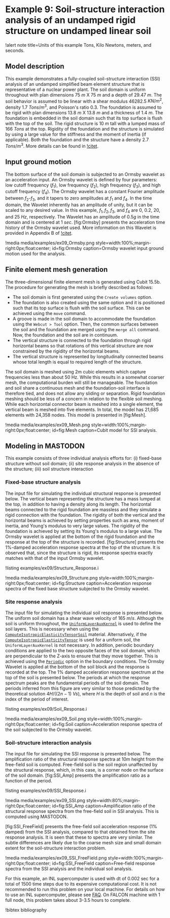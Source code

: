 # Example 9: Soil-structure interaction analysis of an undamped rigid structure on undamped linear soil

!alert note title=Units of this example
Tons, Kilo Newtons, meters, and seconds.

## Model description

This example demonstrates a fully-coupled soil-structure interaction (SSI) analysis of an undamped simplified beam element structure that is representative of a nuclear power plant. The soil domain is uniform throughout with plan dimensions 75 $m$ X 75 $m$ and a depth of 29.47 $m$. The soil behavior is assumed to be linear with a shear modulus 46282.5 $KN/m^2$, density 1.7 $Tons/m^3$, and Poisson's ratio 0.3. The foundation is assumed to be rigid with plan dimensions 13.8 $m$ X 13.8 $m$ and a thickness of 1.4 $m$. The foundation is embedded in the soil domain such that its top surface is flush with the top of the soil. The rigid structure is 10 $m$ tall with a lumped mass of 166 $Tons$ at the top. Rigidity of the foundation and the structure is simulated by using a large value for the stiffness and the moment of inertia (if applicable). Both the foundation and the structure have a density 2.7 $Tons/m^3$. More details can be found in [!citet](Bolisetti2018).

## Input ground motion

The bottom surface of the soil domain is subjected to an Ormsby wavelet as an acceleration input. An Ormsby wavelet is defined by four parameters: low cutoff frequency $(f_1)$, low frequency $(f_2)$, high frequency $(f_3)$, and high cutoff frequency $(f_4)$. The Ormsby wavelet has a constant Fourier amplitude between $f_2$-$f_3$, and it tapers to zero amplitudes at $f_1$ and $f_4$. In the time domain, the Wavelet inherently has an amplitude of unity, but it can be scaled to any desired value. In this example, $f_1, f_2, f_3,$ and $f_4$ are 0, 0.2, 20, and 25 $Hz$, respectively. The Wavelet has an amplitude of 0.5$g$ in the time domain and is centered at 1 $sec$. [fig:Ormsby] presents the acceleration time history of the Ormsby wavelet used. More information on this Wavelet is provided in Appendix B of [!citet](BolisettiThesis).

!media media/examples/ex09_Ormsby.png
       style=width:100%;margin-right:0px;float:center;
       id=fig:Ormsby
       caption=Ormsby wavelet input ground motion used for the analysis.

## Finite element mesh generation

The three-dimensional finite element mesh is generated using Cubit 15.5b. The procedure for generating the mesh is briefly described as follows:

- The soil domain is first generated using the `Create volumes` option.
- The foundation is also created using the same option and it is positioned such that its top surface is flush with the soil surface. This can be achieved using the `move` command.
- A groove is made in the soil domain to accommodate the foundation using the `Webcut > Tool` option. Then, the common surfaces between the soil and the foundation are merged using the `merge all` command. Now, the foundation and the soil are in continuum.
- The vertical structure is connected to the foundation through rigid horizontal beams so that rotations of this vertical structure are now constrained by the rigidity of the horizontal beams.
- The vertical structure is represented by longitudinally connected beams whose total length is equal to required length of the structure.

The soil domain is meshed using 2m cubic elements which capture frequencies less than about 50 Hz. While this results in a somewhat coarser mesh, the computational burden will still be manageable. The foundation and soil share a continuous mesh and the foundation-soil interface is therefore tied, and does not allow any sliding or separation. Rigid foundation meshing should be less of a concern in relation to the flexible soil meshing. While each horizontal connector beam is meshed into a single element, the vertical beam is meshed into five elements. In total, the model has 21,685 elements with 24,358 nodes. This model is presented in [fig:Mesh].

!media media/examples/ex09_Mesh.png
       style=width:100%;margin-right:0px;float:center;
       id=fig:Mesh
       caption=Cubit model for SSI analysis.

## Modeling in MASTODON

This example consists of three individual analysis efforts for: (i) fixed-base structure without soil domain; (ii) site response analysis in the absence of the structure; (iii) soil structure interaction

### Fixed-base structure analysis

The input file for simulating the individual structural response is presented below. The vertical beam representing the structure has a mass lumped at the top, in addition to having a density along its length. The horizontal beams connected to the rigid foundation are massless and they simulate a rigid connection with the foundation. The rigidity of both the vertical and the horizontal beams is achieved by setting properties such as area, moment of inertia, and Young's modulus to very large values. The rigidity of the foundation is achieved by setting its Young's modulus to a large value. The Ormsby wavelet is applied at the bottom of the rigid foundation and the response at the top of the structure is recorded. [fig:Structure] presents the 1%-damped acceleration response spectra at the top of the structure. It is observed that, since the structure is rigid, its response spectra exactly matches with that of the input Ormsby wavelet.

!listing examples/ex09/Structure_Response.i

!media media/examples/ex09_Structure.png
       style=width:100%;margin-right:0px;float:center;
       id=fig:Structure
       caption=Acceleration response spectra of the fixed base structure subjected to the Ormsby wavelet.

### Site response analysis

The input file for simulating the individual soil response is presented below. The uniform soil domain has a shear wave velocity of $165$ $m/s$. Although the soil is uniform throughout, the [`UniformLayerAuxKernel`](source/auxkernels/UniformLayerAuxKernel.md) is used to define the soil layers. This is necessary when using the [`ComputeIsotropicElasticityTensorSoil`](source/materials/ComputeIsotropicElasticityTensorSoil.md) material. Alternatively, if the [`ComputeIsotropicElasticityTensor`](source/materials/ComputeIsotropicElasticityTensor.md) is used for a uniform soil, the `UniformLayerAuxKernel` is not necessary. In addition, periodic boundary conditions are applied to the two opposite faces of the soil domain, which are perpendicular to the Z-axis to ensure that they move together. This is achieved using the [`Periodic`](source/actions/AddPeriodicBCAction.md) option in the boundary conditions. The Ormsby Wavelet is applied at the bottom of the soil block and the response is recorded at the top. The 1% damped acceleration response spectrum at the top of the soil is presented below. The periods at which the response spectrum peaks are the fundamental periods of the soil domain. The periods inferred from this figure are very similar to those predicted by the theoretical solution $4H/((2n-1)~Vs)$, where $H$ is the depth of soil and $n$ is the index of the period of interest.

!listing examples/ex09/Soil_Response.i

!media media/examples/ex09_Soil.png
       style=width:100%;margin-right:0px;float:center;
       id=fig:Soil
       caption=Acceleration response spectra of the soil subjected to the Ormsby wavelet.

### Soil-structure interaction analysis

The input file for simulating the SSI response is presented below. The amplification ratio of the structural response spectra at 10m height from the free-field soil is computed. Free-field soil is the soil region unaffected by the structural response, which, in this case, is a corner node on the surface of the soil domain. [fig:SSI_Amp] presents the amplification ratio as a function of the period.

!listing examples/ex09/SSI_Response.i

!media media/examples/ex09_SSI.png
       style=width:80%;margin-right:0px;float:center;
       id=fig:SSI_Amp
       caption=Amplification ratio of the structural response spectra from the free-field soil in SSI analysis. This is computed using MASTODON.

[fig:SSI_FreeField] presents the free-field soil acceleration response (1% damped) from the SSI analysis, compared to that obtained from the site response analysis. It is seen that these to spectra are very similar. The subtle differences are likely due to the coarse mesh size and small domain extent for the soil-structure interaction problem.

!media media/examples/ex09_SSI_FreeField.png
       style=width:100%;margin-right:0px;float:center;
       id=fig:SSI_FreeField
       caption=Free-field response spectra from the SSI analysis and the individual soil analysis.

For this example, an INL supercomputer is used with dt of 0.002 sec for a total of 1500 time steps due to its expensive computational cost. It is not recommended to run this problem on your local machine. For details on how to use an INL supercomputer, please see [FAQ](help/faq.md). On FALCON machine with 1 full node, this problem takes about 3-3.5 hours to complete.

!bibtex bibliography
